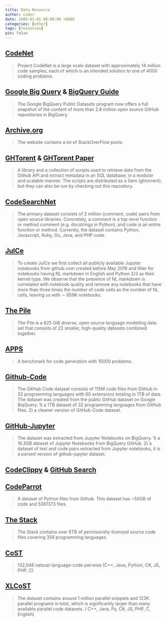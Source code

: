 ```yaml
---
title: Data Resource
author: coder
date: 2000-01-01 00:00:00 +0800
categories: [other]
tags: [resources]
pin: false
---
```

## [CodeNet](https://github.com/IBM/Project_CodeNet)
> Project CodeNet is a large scale dataset with approximately 14 million code samples, each of which is an intended solution to one of 4000 coding problems.

## [Google Big Query](https://cloud.google.com/blog/topics/public-datasets/github-on-bigquery-analyze-all-the-open-source-code) & [BigQuery Guide](https://github.com/wasiahmad/PLBART/blob/main/data/bigquery_guide.pdf)
> The Google BigQuery Public Datasets program now offers a full snapshot of the content of more than 2.8 million open source GitHub repositories in BigQuery.

## [Archive.org](https://archive.org/download/stackexchange)
> The website contains a lot of StackOverFlow posts.

## [GHTorent](https://github.com/gousiosg/github-mirror) & [GHTorent Paper](https://gousios.org/pub/ghtorrent-dataset-toolsuite.pdf)
> A library and a collection of scripts used to retrieve data from the Github API and extract metadata in an SQL database, in a modular and scalable manner. The scripts are distributed as a Gem (ghtorrent), but they can also be run by checking out this repository.

## [CodeSearchNet](https://github.com/github/CodeSearchNet)
> The primary dataset consists of 2 million (comment, code) pairs from open source libraries. Concretely, a comment is a top-level function or method comment (e.g. docstrings in Python), and code is an entire function or method. Currently, the dataset contains Python, Javascript, Ruby, Go, Java, and PHP code.

## [JuICe](https://github.com/rajasagashe/juice)
> To create JuICe we first collect all publicly available Jupyter notebooks from github.com created before May 2019 and filter for notebooks having NL markdown in English and Python 2/3 as their kernel type. We observe that the presence of NL markdown is correlated with notebook quality and remove any notebooks that have more than three times the number of code cells as the number of NL cells, leaving us with ∼ 659K notebooks.

## [The Pile](https://pile.eleuther.ai/)
> The Pile is a 825 GiB diverse, open source language modelling data set that consists of 22 smaller, high-quality datasets combined together.

## [APPS](https://huggingface.co/datasets/codeparrot/apps)
> A benchmark for code generation with 10000 problems.

## [Github-Code](https://huggingface.co/datasets/codeparrot/github-code)
> The GitHub Code dataset consists of 115M code files from GitHub in 32 programming languages with 60 extensions totaling in 1TB of data. The dataset was created from the public GitHub dataset on Google BiqQuery. 1) a 1TB dataset of 32 programming languages from GitHub files. 2) a cleaner version of GitHub-Code dataset.

## [GitHub-Jupyter](https://huggingface.co/datasets/codeparrot/github-jupyter)
> The dataset was extracted from Jupyter Notebooks on BigQuery. 1) a 16.3GB dataset of Jupyter Notebooks from BigQuery GitHub. 2) a dataset of text and code pairs extracted from Jupyter notebooks, it is a parsed version of github-jupyter dataset.

## [CodeClippy](https://the-eye.eu/public/AI/training_data/code_clippy_data/code_clippy_dedup_data/) & [GitHub Search](https://seart-ghs.si.usi.ch/)

## [CodeParrot](https://huggingface.co/datasets/codeparrot/codeparrot-clean-train)
> A dataset of Python files from Github. This dataset has ~50GB of code and 5361373 files.

## [The Stack](https://huggingface.co/datasets/bigcode/the-stack)
> The Stack contains over 6TB of permissively-licensed source code files covering 358 programming languages. 

## [CoST](https://github.com/reddy-lab-code-research/MuST-CoST)
> 132,046 natural-language-code pairwise (C++, Java, Python, C#, JS, PHP, C)

## [XLCoST](https://github.com/reddy-lab-code-research/XLCoST)
> The dataset contains around 1 million parallel snippets and 123K parallel programs in total, which is significantly larger than many available parallel code datasets. ( C++, Java, Py, C#, JS, PHP, C, English)
